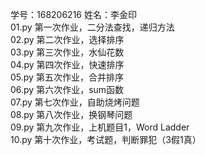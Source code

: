 学号：168206216  姓名：李金印  
01.py 第一次作业，二分法查找，递归方法  
02.py 第二次作业，选择排序  
03.py 第三次作业，水仙花数  
04.py 第四次作业，快速排序  
05.py 第五次作业，合并排序  
06.py 第六次作业，sum函数  
07.py 第七次作业，自助烧烤问题  
08.py 第八次作业，换钢琴问题  
09.py 第九次作业，上机题目1，Word Ladder  
10.py 第十次作业，考试题，判断罪犯（3假1真）  


